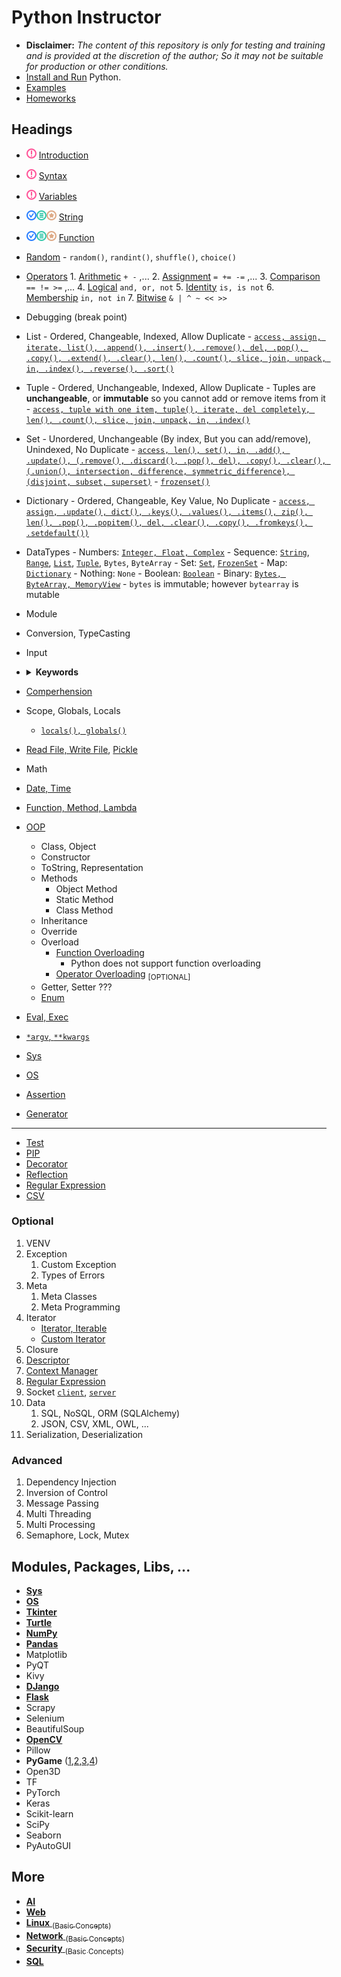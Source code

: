 # Python Instructor

- **Disclaimer:** _The content of this repository is only for testing and training and is provided at the discretion of the author; So it may not be suitable for production or other conditions._
- [Install and Run](lessons/python/installation/README.md) Python.
- [Examples](lessons/python/examples/README.md)
- [Homeworks](README-PYTHON-HOMEWORKS.md)

## Headings
- ![](-/n.png) [Introduction](./concepts/introduction/README.md)
- ![](-/n.png) [Syntax](./concepts/syntax/README.md)
- ![](-/n.png) [Variables](./concepts/variables/README.md)
- ![](-/f.png) [String](./concepts/strings/README.md)
- ![](-/f.png) [Function](./concepts/function/README.md)

- [Random](lessons/python/concepts/random/general-random-functions.py)
      - `random()`, `randint()`, `shuffle()`, `choice()`

- [Operators](lessons/python/concepts/operators)
      1. [Arithmetic](lessons/python/concepts/operators/arithmetic-operators.py) `+ -` ,...
      2. [Assignment](lessons/python/concepts/operators/assignment-operators.py) `= += -=` ,...
      3. [Comparison](lessons/python/concepts/operators/comparison-operators.py) `== != >=` ,...
      4. [Logical](lessons/python/concepts/operators/logical-operators.py) `and, or, not`
      5. [Identity](lessons/python/concepts/operators/identity-operators.py) `is, is not`
      6. [Membership](lessons/python/concepts/operators/membership-operators.py) `in, not in`
      7. [Bitwise](lessons/python/concepts/operators/bitwise-operators.py) `& | ^ ~ << >>`
      
- Debugging (break point)

- List
      - Ordered, Changeable, Indexed, Allow Duplicate
      - [`access, assign, iterate, list(), .append(), .insert(), .remove(), del, .pop(), .copy(), .extend(), .clear(), len(), .count(), slice, join, unpack, in, .index(), .reverse(), .sort()`](lessons/python/concepts/collections/list-access.py)

- Tuple
      - Ordered, Unchangeable, Indexed, Allow Duplicate
      - Tuples are **unchangeable**, or **immutable** so you cannot add or remove items from it
      - [`access, tuple with one item, tuple(), iterate, del completely, len(), .count(), slice, join, unpack, in, .index()`](lessons/python/concepts/collections/tuple-access.py)
 
- Set 
      - Unordered, Unchangeable (By index, But you can add/remove), Unindexed, No Duplicate
      - [`access, len(), set(), in, .add(), .update(), (.remove(), .discard(), .pop(), del), .copy(), .clear(), (.union(), intersection, difference, symmetric_difference), (disjoint, subset, superset)`](lessons/python/concepts/collections/set-access.py)
      - [`frozenset()`](lessons/python/concepts/collections/set-frozen.py)

- Dictionary
      - Ordered, Changeable, Key Value, No Duplicate
      - [`access, assign, .update(), dict(), .keys(), .values(), .items(), zip(), len(), .pop(), .popitem(), del, .clear(), .copy(), .fromkeys(), .setdefault())`](lessons/python/concepts/collections/dict-access.py)

- DataTypes
      - Numbers: [`Integer, Float, Complex`](lessons/python/concepts/data-types/data-type-number.py)
      - Sequence: [`String`](lessons/python/concepts/data-types/data-type-string.py), [`Range`](lessons/python/concepts/data-types/data-type-range.py), [`List`](lessons/python/concepts/collections/list-access.py), [`Tuple`](lessons/python/concepts/collections/tuple-access.py), `Bytes`, `ByteArray`
      - Set: [`Set`](lessons/python/concepts/collections/set-access.py), [`FrozenSet`](lessons/python/concepts/collections/set-frozen.py)
      - Map: [`Dictionary`](lessons/python/concepts/collections/dict-access.py)
      - Nothing: `None`
      - Boolean: [`Boolean`](lessons/python/concepts/boolean/boolean-concept.py)
      - Binary: [`Bytes, ByteArray, MemoryView`](lessons/python/concepts/data-types/data-type-bytes.py)
      - `bytes` is immutable; however `bytearray` is mutable
- Module
- Conversion, TypeCasting
- Input
- <details>
      <summary><strong>Keywords</strong></summary>

      - [if, elif, else](lessons/python/concepts/keywords/keywords-if-elif.py)
      - [for](lessons/python/concepts/keywords/keywords-for.py)
      - [while, continue, break](lessons/python/concepts/keywords/keywords-while.py)
      - [try, except, finally](lessons/python/concepts/keywords/keywords-try-except.py)
      - [and, or, not, in, is](lessons/python/concepts/keywords/keywords-and-or-not-in-is.py)
      - [import, from, as](lessons/python/concepts/keywords/keywords-import.py)
      - [class, def, lambda, pass, return, del](lessons/python/concepts/keywords/keywords-class-def-lambda-pass-ret-del.py)
      - [global, nonlocal](lessons/python/concepts/keywords/keywords-scope.py)
      - [assert](lessons/python/concepts/keywords/keywords-assert.py) <sub>[Optonal]</sub>, [raise](lessons/python/concepts/keywords/keywords-raise.py) <sub>[Optonal]</sub>
      - [with](lessons/python/concepts/keywords/keywords-with.py) <sub>[Optonal]</sub>
      - [yield](lessons/python/concepts/keywords/keywords-yield.py) <sub>[Optonal]</sub>
      </details>
- [Comperhension](lessons/python/concepts/collections/comperhension.py)
- Scope, Globals, Locals
    - [`locals(), globals()`](lessons/python/concepts/variables/scope.py)
- [Read File, Write File](lessons/python/examples/sample/file/read-write-file.py), [Pickle](lessons/python/examples/sample/file/read-write-pickle.py)
- Math
- [Date, Time](lessons/python/concepts/date-time/date-time.py)
- [Function, Method, Lambda](lessons/python/concepts/object-oriented/types-of-methods.py)
- [OOP](lessons/python/concepts/object-oriented/README.md)
    - Class, Object
    - Constructor
    - ToString, Representation
    - Methods
      - Object Method
      - Static Method
      - Class Method
    - Inheritance
    - Override
    - Overload
      - [Function Overloading](lessons/python/concepts/object-oriented/function-overloading.py)
          -  Python does not support function overloading
      - [Operator Overloading](lessons/python/concepts/operators/operator-overload.py) <sub>[OPTIONAL]</sub>
    - Getter, Setter ???
    - [Enum](lessons/python/concepts/enum/color-enum.py)
- [Eval, Exec](lessons/python/concepts/advanced/eval-exec.py)
- [`*argv`, `**kwargs`](lessons/python/concepts/advanced/argv-kwargs.py)
- [Sys](modules/sys/README.md)
- [OS](modules/os/README.md)
- [Assertion](lessons/python/concepts/advanced/simple-assertion.py)
- [Generator](lessons/python/concepts/advanced/simple-generator.py)
----
- [Test](concepts/test/README.md)
- [PIP](lessons/python/installation/README-PIP.md)
- [Decorator](lessons/python/concepts/advanced/simple-decorator.py)
- [Reflection](lessons/python/concepts/advanced/simple-reflection.py)
- [Regular Expression](concepts/regex/README.md)
- [CSV](concepts/documents/csv/README.md)


### Optional
1. VENV
7. Exception
   1. Custom Exception
   2. Types of Errors
10. Meta
    1. Meta Classes
    2. Meta Programming
12. Iterator
    - [Iterator, Iterable](lessons/python/concepts/advanced/simple-iterator.py)
    - [Custom Iterator](lessons/python/concepts/advanced/custom-iterator.py)
13. Closure
14. [Descriptor](lessons/python/concepts/advanced/simple-descriptor.py)
16. [Context Manager](lessons/python/concepts/keywords/keywords-with.py)
17. [Regular Expression](concepts/regex/README.md)
18. Socket [`client`](lessons/python/examples/sample/socket/simple-socket-client.py), [`server`](lessons/python/examples/sample/socket/simple-socket-server.py)
19. Data
    1.  SQL, NoSQL, ORM (SQLAlchemy)
    2.  JSON, CSV, XML, OWL, ...
20. Serialization, Deserialization


### Advanced
1. Dependency Injection
2. Inversion of Control
3. Message Passing
4. Multi Threading
5. Multi Processing
6. Semaphore, Lock, Mutex

## Modules, Packages, Libs, ...
- [**Sys**](modules/sys/README.md)
- [**OS**](modules/os/README.md)
- [**Tkinter**](lessons/python/modules/tkinter/README.md)
- [**Turtle**](lessons/python/modules/turtle/README.md)
- [**NumPy**](lessons/python/modules/numpy/README.md)
- [**Pandas**](lessons/python/modules/pandas/README.md)
- Matplotlib
- PyQT
- Kivy
- [**DJango**](lessons/python/modules/django/README.md)
- [**Flask**](lessons/python/modules/flask/README.md)
- Scrapy
- Selenium
- BeautifulSoup
- [**OpenCV**](lessons/python/modules/opencv/README.md)
- Pillow
- **PyGame** ([1](lessons/python/examples/sample/game_engine/simple-2d-game-part1.py),[2](lessons/python/examples/sample/game_engine/simple-2d-game-part2.py),[3](lessons/python/examples/sample/game_engine/simple-2d-game-part3.py),[4](lessons/python/examples/sample/game_engine/simple-2d-game-part4.py))
- Open3D
- TF
- PyTorch
- Keras
- Scikit-learn
- SciPy
- Seaborn
- PyAutoGUI

## More
- [**AI**](lessons/ai/README.md)
- [**Web**](lessons/frontend/README.md)
- [**Linux** <sub>(Basic Concepts)</sub>](lessons/linux/README.md)
- [**Network** <sub>(Basic Concepts)</sub>](lessons/network/README.md)
- [**Security** <sub>(Basic Concepts)</sub>](lessons/security/README.md)
- [**SQL**](lessons/sql/README.md)